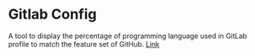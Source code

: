 # Gitlab Config

A tool to display the percentage of programming language used in GitLab profile to match the feature set of GitHub.
[Link](https://gituptoit.xyz/)
